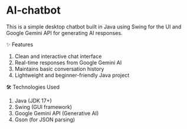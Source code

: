 # AI-chatbot

This is a simple desktop chatbot built in Java using Swing for the UI and Google Gemini API for generating AI responses.

✨ Features
1. Clean and interactive chat interface
2. Real-time responses from Google Gemini AI
3. Maintains basic conversation history
4. Lightweight and beginner-friendly Java project

🛠 Technologies Used
1. Java (JDK 17+)
2. Swing (GUI framework)
3. Google Gemini API (Generative AI)
4. Gson (for JSON parsing)
